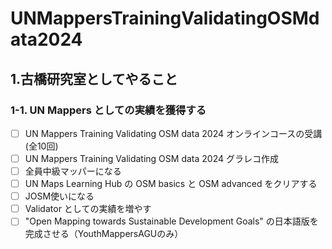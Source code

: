 # UNMappersTrainingValidatingOSMdata2024

## 1.古橋研究室としてやること

### 1-1. UN Mappers としての実績を獲得する
* [ ] UN Mappers Training Validating OSM data 2024 オンラインコースの受講(全10回)
* [ ] UN Mappers Training Validating OSM data 2024 グラレコ作成
* [ ] 全員中級マッパーになる
* [ ] UN Maps Learning Hub の OSM basics と OSM advanced をクリアする
* [ ] JOSM使いになる
* [ ] Validator としての実績を増やす
* [ ] "Open Mapping towards Sustainable Development Goals" の日本語版を完成させる（YouthMappersAGUのみ）

